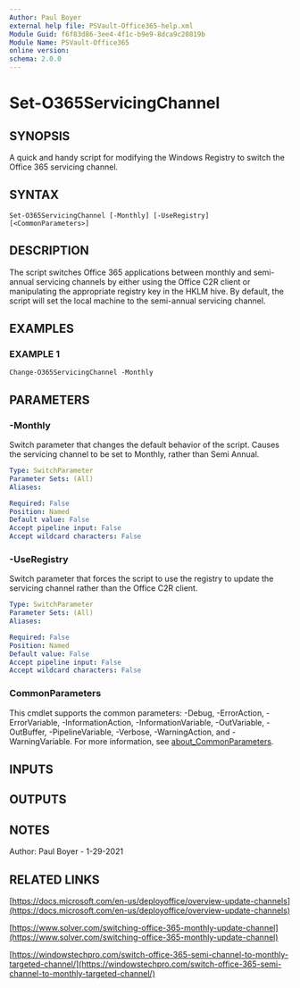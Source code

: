 ```yaml
---
Author: Paul Boyer
external help file: PSVault-Office365-help.xml
Module Guid: f6f83d86-3ee4-4f1c-b9e9-8dca9c20819b
Module Name: PSVault-Office365
online version:
schema: 2.0.0
---
```


# Set-O365ServicingChannel

## SYNOPSIS
A quick and handy script for modifying the Windows Registry to switch the Office 365 servicing channel.

## SYNTAX

```
Set-O365ServicingChannel [-Monthly] [-UseRegistry] [<CommonParameters>]
```

## DESCRIPTION
The script switches Office 365 applications between monthly and semi-annual servicing channels by either using the Office C2R client or manipulating the 
appropriate registry key in the HKLM hive.
By default, the script will set the local machine to the semi-annual servicing channel.

## EXAMPLES

### EXAMPLE 1
```
Change-O365ServicingChannel -Monthly
```

## PARAMETERS

### -Monthly
Switch parameter that changes the default behavior of the script.
Causes the servicing channel to be set to Monthly, rather than Semi Annual.

```yaml
Type: SwitchParameter
Parameter Sets: (All)
Aliases:

Required: False
Position: Named
Default value: False
Accept pipeline input: False
Accept wildcard characters: False
```

### -UseRegistry
Switch parameter that forces the script to use the registry to update the servicing channel rather than the Office C2R client.

```yaml
Type: SwitchParameter
Parameter Sets: (All)
Aliases:

Required: False
Position: Named
Default value: False
Accept pipeline input: False
Accept wildcard characters: False
```

### CommonParameters
This cmdlet supports the common parameters: -Debug, -ErrorAction, -ErrorVariable, -InformationAction, -InformationVariable, -OutVariable, -OutBuffer, -PipelineVariable, -Verbose, -WarningAction, and -WarningVariable. For more information, see [about_CommonParameters](http://go.microsoft.com/fwlink/?LinkID=113216).

## INPUTS

## OUTPUTS

## NOTES
Author: Paul Boyer - 1-29-2021

## RELATED LINKS

[https://docs.microsoft.com/en-us/deployoffice/overview-update-channels](https://docs.microsoft.com/en-us/deployoffice/overview-update-channels)

[https://www.solver.com/switching-office-365-monthly-update-channel](https://www.solver.com/switching-office-365-monthly-update-channel)

[https://windowstechpro.com/switch-office-365-semi-channel-to-monthly-targeted-channel/](https://windowstechpro.com/switch-office-365-semi-channel-to-monthly-targeted-channel/)

